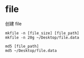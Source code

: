 # file

创建 file

```shell
mkfile -n [file_size] [file_path]
mkfile -n 20g ~/Desktop/file.data

md5 [file_path]
md5 ~/Desktop/file.data
```
